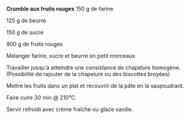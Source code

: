 
**Crumble aux fruits rouges**
150 g de farine

125 g de beurre

150 g de sucre

800 g de fruits rouges

Mélanger farine, sucre et beurre en petit morceaux.

Travailler jusqu'à atteindre une consistance de chapelure homogène. (Possibilité de rajouter de la chapelure ou des biscottes broyées)

Mettre les fruits dans un plat et recouvrir de la pâte en la saupoudrant.

Faire cuire 30 min @ 210°C.

Servir refroidi avec crème fraîche ou glace vanille.
